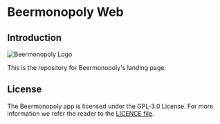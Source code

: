 # Beermonopoly Web

## Introduction

![Beermonopoly Logo](https://i.imgur.com/MHce8RD.png)

This is the repository for Beermonopoly's landing page.

## License

The Beermonopoly app is licensed under the GPL-3.0 License. For more information we refer the reader to the [LICENCE file](https://github.com/haavardnk/beermonopoly-flutter/blob/main/LICENSE).

